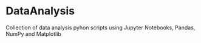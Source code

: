 # DataAnalysis
Collection of data analysis pyhon scripts using Jupyter Notebooks, Pandas, NumPy and Matplotlib
